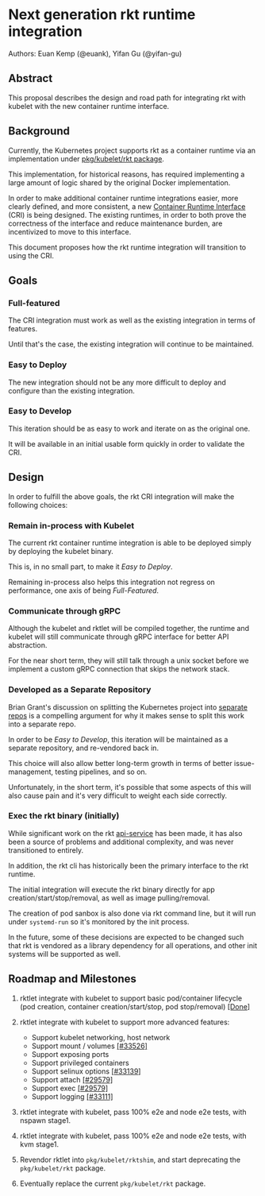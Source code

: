 Next generation rkt runtime integration
=======================================

Authors: Euan Kemp (@euank), Yifan Gu (@yifan-gu)

## Abstract

This proposal describes the design and road path for integrating rkt with kubelet with the new container runtime interface.

## Background

Currently, the Kubernetes project supports rkt as a container runtime via an implementation under [pkg/kubelet/rkt package](https://github.com/kubernetes/kubernetes/tree/v1.5.0-alpha.0/pkg/kubelet/rkt).

This implementation, for historical reasons, has required implementing a large amount of logic shared by the original Docker implementation.

In order to make additional container runtime integrations easier, more clearly defined, and more consistent, a new [Container Runtime Interface](https://github.com/kubernetes/kubernetes/blob/v1.5.0-alpha.0/pkg/kubelet/api/v1alpha1/runtime/api.proto) (CRI) is being designed.
The existing runtimes, in order to both prove the correctness of the interface and reduce maintenance burden, are incentivized to move to this interface.

This document proposes how the rkt runtime integration will transition to using the CRI.

## Goals

### Full-featured

The CRI integration must work as well as the existing integration in terms of features.

Until that's the case, the existing integration will continue to be maintained.

### Easy to Deploy

The new integration should not be any more difficult to deploy and configure than the existing integration.

### Easy to Develop

This iteration should be as easy to work and iterate on as the original one.

It will be available in an initial usable form quickly in order to validate the CRI.

## Design

In order to fulfill the above goals, the rkt CRI integration will make the following choices:

### Remain in-process with Kubelet

The current rkt container runtime integration is able to be deployed simply by deploying the kubelet binary.

This is, in no small part, to make it *Easy to Deploy*.

Remaining in-process also helps this integration not regress on performance, one axis of being *Full-Featured*.

### Communicate through gRPC

Although the kubelet and rktlet will be compiled together, the runtime and kubelet will still communicate through gRPC interface for better API abstraction.

For the near short term, they will still talk through a unix socket before we implement a custom gRPC connection that skips the network stack.

### Developed as a Separate Repository

Brian Grant's discussion on splitting the Kubernetes project into [separate repos](https://github.com/kubernetes/kubernetes/issues/24343) is a compelling argument for why it makes sense to split this work into a separate repo.

In order to be *Easy to Develop*, this iteration will be maintained as a separate repository, and re-vendored back in.

This choice will also allow better long-term growth in terms of better issue-management, testing pipelines, and so on.

Unfortunately, in the short term, it's possible that some aspects of this will also cause pain and it's very difficult to weight each side correctly.

### Exec the rkt binary (initially)

While significant work on the rkt [api-service](https://coreos.com/rkt/docs/latest/subcommands/api-service.html) has been made,
it has also been a source of problems and additional complexity,
and was never transitioned to entirely.

In addition, the rkt cli has historically been the primary interface to the rkt runtime.

The initial integration will execute the rkt binary directly for app creation/start/stop/removal, as well as image pulling/removal.

The creation of pod sanbox is also done via rkt command line, but it will run under `systemd-run` so it's monitored by the init process.

In the future, some of these decisions are expected to be changed such that rkt is vendored as a library dependency for all operations, and other init systems will be supported as well.


## Roadmap and Milestones

1. rktlet integrate with kubelet to support basic pod/container lifecycle (pod creation, container creation/start/stop, pod stop/removal) [[Done]](https://github.com/kubernetes-incubator/rktlet/issues/9)
2. rktlet integrate with kubelet to support more advanced features:
   - Support kubelet networking, host network
   - Support mount / volumes [[#33526]](https://github.com/kubernetes/kubernetes/issues/33526)
   - Support exposing ports
   - Support privileged containers
   - Support selinux options [[#33139]](https://github.com/kubernetes/kubernetes/issues/33139)
   - Support attach [[#29579]](https://github.com/kubernetes/kubernetes/issues/29579)
   - Support exec [[#29579]](https://github.com/kubernetes/kubernetes/issues/29579)
   - Support logging [[#33111]](https://github.com/kubernetes/kubernetes/pull/33111)

3. rktlet integrate with kubelet, pass 100% e2e and node e2e tests, with nspawn stage1.
4. rktlet integrate with kubelet, pass 100% e2e and node e2e tests, with kvm stage1.
5. Revendor rktlet into `pkg/kubelet/rktshim`, and start deprecating the `pkg/kubelet/rkt` package.
6. Eventually replace the current `pkg/kubelet/rkt` package.

